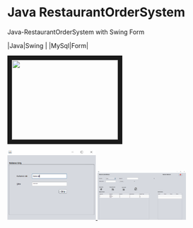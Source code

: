 # Java RestaurantOrderSystem
Java-RestaurantOrderSystem with Swing Form 

|Java|Swing  |
|MySql|Form|

<a href="http://www.youtube.com/watch?feature=player_embedded&v=BkRZfxznaOo
" target="_blank"><img src="http://img.youtube.com/vi/BkRZfxznaOo/0.jpg" width="240" height="180" border="10" /></a>


<p>
<a href="https://github.com/OzanCanOzten/Java-RestaurantOrderSystem/blob/master/png/login page.png" target="_blank">
<img src="https://github.com/OzanCanOzten/Java-RestaurantOrderSystem/blob/master/png/login page.png" width="200" style="max-width:100%;">
</a>

<a href="https://github.com/OzanCanOzten/Java-RestaurantOrderSystem/blob/master/png/GarsonList.png" target="_blank">
<img src="https://github.com/OzanCanOzten/Java-RestaurantOrderSystem/blob/master/png/GarsonList.png" width="200" style="max-width:100%;">
</a>
</p>
